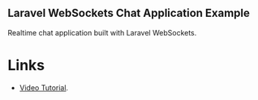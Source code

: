 ## Laravel WebSockets Chat Application Example

Realtime chat application built with Laravel WebSockets. 

# Links
- [Video Tutorial](https://youtu.be/6Cki03hGjpQ).

